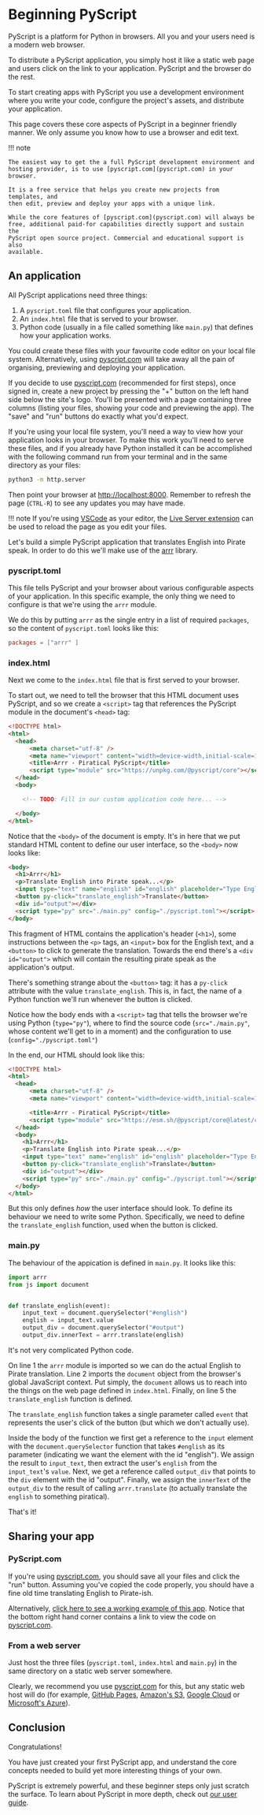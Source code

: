 # Beginning PyScript

PyScript is a platform for Python in browsers. All you and your users need is
a modern web browser.

To distribute a PyScript application, you simply host it like a static web page
and users click on the link to your application. PyScript and the browser do
the rest.

To start creating apps with PyScript you use a development environment
where you write your code, configure the project's assets, and distribute your
application.

This page covers these core aspects of PyScript in a beginner friendly manner.
We only assume you know how to use a browser and edit text.

!!! note

    The easiest way to get the a full PyScript development environment and
    hosting provider, is to use [pyscript.com](pyscript.com) in your browser.

    It is a free service that helps you create new projects from templates, and
    then edit, preview and deploy your apps with a unique link.

    While the core features of [pyscript.com](pyscript.com) will always be
    free, additional paid-for capabilities directly support and sustain the
    PyScript open source project. Commercial and educational support is also
    available.

## An application

All PyScript applications need three things:

1. A `pyscript.toml` file that configures your application.
2. An `index.html` file that is served to your browser.
3. Python code (usually in a file called something like `main.py`) that defines
   how your application works.

You could create these files with your favourite code editor on your local file
system. Alternatively, using [pyscript.com](pyscript.com) will take away all
the pain of organising, previewing and deploying your application.

If you decide to use [pyscript.com](pyscript.com) (recommended for first
steps), once signed in, create a new project by pressing the "+" button on the
left hand side below the site's logo. You'll be presented with a page
containing three columns (listing your files, showing your code and previewing
the app). The "save" and "run" buttons do exactly what you'd expect.

If you're using your local file system, you'll need a way to view how your
application looks in your browser. To make this work you'll need to serve these
files, and if you already have Python installed it can be accomplished with
the following command run from your terminal and in the same directory as your
files:

```sh
python3 -m http.server
```

Then point your browser at [http://localhost:8000](localhost:8000). Remember to
refresh the page (`CTRL-R`) to see any updates you may have made.

!!! note
    If you're using [VSCode](https://code.visualstudio.com/) as your editor,
    the
    [Live Server extension](https://marketplace.visualstudio.com/items?itemName=ritwickdey.LiveServer)
    can be used to reload the page as you edit your files.

Let's build a simple PyScript application that translates English into Pirate
speak. In order to do this we'll make use of the
[arrr](https://arrr.readthedocs.io/en/latest/) library.

### pyscript.toml

This file tells PyScript and your browser about various configurable aspects of
your application. In this specific example, the only thing we need to configure
is that we're using the `arrr` module.

We do this by putting `arrr` as the single entry in a list of required
`packages`, so the content of `pyscript.toml` looks like this:

``` toml title="pyscript.toml"
packages = ["arrr" ]
```

### index.html

Next we come to the `index.html` file that is first served to your browser.

To start out, we need to tell the browser that this HTML document uses
PyScript, and so we create a `<script>` tag that references the PyScript
module in the document's `<head>` tag:

```html
<!DOCTYPE html>
<html>
  <head>
      <meta charset="utf-8" />
      <meta name="viewport" content="width=device-width,initial-scale=1" />
      <title>Arrr - Piratical PyScript</title>
      <script type="module" src="https://unpkg.com/@pyscript/core"></script>
  </head>
  <body>

    <!-- TODO: Fill in our custom application code here... -->

  </body>
</html>
```

Notice that the `<body>` of the document is empty. It's in here that we put
standard HTML content to define our user interface, so the `<body>` now looks
like:

``` html
<body>
  <h1>Arrr</h1>
  <p>Translate English into Pirate speak...</p>
  <input type="text" name="english" id="english" placeholder="Type English here..." />
  <button py-click="translate_english">Translate</button>
  <div id="output"></div>
  <script type="py" src="./main.py" config="./pyscript.toml"></script>
</body>
```

This fragment of HTML contains the application's header (`<h1>`), some
instructions between the `<p>` tags, an `<input>` box for the English text, and
a `<button>` to click to generate the translation. Towards the end there's a
`<div id="output">` which will contain the resulting pirate speak as the
application's output.

There's something strange about the `<button>` tag: it has a `py-click`
attribute with the value `translate_english`. This is, in fact, the name of a
Python function we'll run whenever the button is clicked.

Notice how the body ends with a `<script>` tag that tells the browser we're
using Python (`type="py"`), where to find the source code (`src="./main.py"`,
whose content we'll get to in a moment) and the configuration to use
(`config="./pyscript.toml"`)

In the end, our HTML should look like this:

```html title="index.html"
<!DOCTYPE html>
<html>
  <head>
      <meta charset="utf-8" />
      <meta name="viewport" content="width=device-width,initial-scale=1" />

      <title>Arrr - Piratical PyScript</title>
      <script type="module" src="https://esm.sh/@pyscript/core@latest/core.js"></script>
  </head>
  <body>
    <h1>Arrr</h1>
    <p>Translate English into Pirate speak...</p>
    <input type="text" name="english" id="english" placeholder="Type English here..." />
    <button py-click="translate_english">Translate</button>
    <div id="output"></div>
    <script type="py" src="./main.py" config="./pyscript.toml"></script>
  </body>
</html>
```

But this only defines _how_ the user interface should look. To define its
behaviour we need to write some Python. Specifically, we need to define the
`translate_english` function, used when the button is clicked.

### main.py

The behaviour of the appication is defined in `main.py`. It looks like this:

``` python linenums="1" title="main.py"
import arrr
from js import document


def translate_english(event):
    input_text = document.querySelector("#english")
    english = input_text.value
    output_div = document.querySelector("#output")
    output_div.innerText = arrr.translate(english)
```

It's not very complicated Python code.

On line 1 the `arrr` module is imported so we can do the actual English to
Pirate translation. Line 2 imports the `document` object from the browser's
global JavaScript context. Put simply, the `document` allows us to reach into
the things on the web page defined in `index.html`. Finally, on line 5 the
`translate_english` function is defined.

The `translate_english` function takes a single parameter called
`event` that represents the user's click of the button (but which we don't
actually use).

Inside the body of the function we first get a reference to the `input`
element with the `document.querySelector` function that takes `#english` as its
parameter (indicating we want the element with the id "english"). We assign the
result to `input_text`, then extract the user's `english` from the
`input_text`'s `value`. Next, we get a reference called `output_div` that
points to the `div` element with the id "output". Finally, we assign the
`innerText` of the `output_div` to the result of calling `arrr.translate`
(to actually translate the `english` to something piratical).

That's it!

## Sharing your app

### PyScript.com

If you're using [pyscript.com](pyscript.com), you should save all your files
and click the "run" button. Assuming you've copied the code properly, you
should have a fine old time translating English to Pirate-ish.

Alternatively, [click here to see a working example of this app](https://ntoll.pyscriptapps.com/piratical/latest/).
Notice that the bottom right hand corner contains a link to view the code on
[pyscript.com](pyscript.com).

### From a web server

Just host the three files (`pyscript.toml`, `index.html`
and `main.py`) in the same directory on a static web server somewhere.

Clearly, we recommend you use [pyscript.com](pyscript.com) for this, but any
static web host will do (for example,
[GitHub Pages](https://pages.github.com/),
[Amazon's S3](https://docs.aws.amazon.com/AmazonS3/latest/userguide/WebsiteHosting.html),
[Google Cloud](https://cloud.google.com/storage/docs/hosting-static-website) or
[Microsoft's Azure](https://learn.microsoft.com/en-us/azure/storage/blobs/storage-blob-static-website)).

## Conclusion

Congratulations!

You have just created your first PyScript app, and understand
the core concepts needed to build yet more interesting things of your own.

PyScript is extremely powerful, and these beginner steps only just scratch the
surface. To learn about PyScript in more depth, check out
[our user guide](/user-guide).
